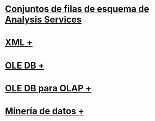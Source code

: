 # [Conjuntos de filas de esquema de Analysis Services](analysis-services-schema-rowsets.md)

# [XML +](../../analysis-services/schema-rowsets/xml/discover-calc-dependency-rowset.md)
# [OLE DB +](../../analysis-services/schema-rowsets/ole-db/dbschema-catalogs-rowset.md)
# [OLE DB para OLAP +](../../analysis-services/schema-rowsets/ole-db-olap/discover-instances-rowset.md)
# [Minería de datos +](../../analysis-services/schema-rowsets/data-mining/data-mining-schema-rowsets.md)
